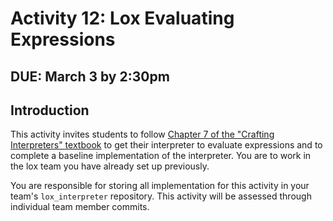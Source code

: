 # Activity 12: Lox Evaluating Expressions

## DUE: March 3 by 2:30pm

## Introduction

This activity invites students to follow [Chapter 7 of the "Crafting Interpreters" textbook](https://craftinginterpreters.com/evaluating-expressions.html) to get their interpreter to evaluate expressions and to complete a baseline implementation of the interpreter. You are to work in the lox team you have already set up previously.

You are responsible for storing all implementation for this activity in your team's `lox_interpreter` repository. This activity will be assessed through individual team member commits.
